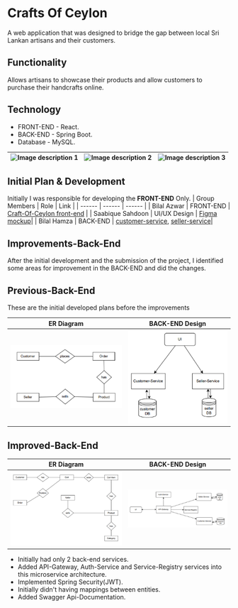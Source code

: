 
# Crafts Of Ceylon

A web application that was designed to bridge the gap between local Sri Lankan artisans and their customers.

## Functionality

Allows artisans to showcase their products and allow customers to purchase their handcrafts online.

## Technology

- FRONT-END - React.
- BACK-END - Spring Boot.
- Database - MySQL.

| ![Image description 1](https://img.icons8.com/?size=100&id=90519&format=png&color=000000) | ![Image description 2](https://img.icons8.com/?size=100&id=NfbyHexzVEDk&format=png&color=000000) | ![Image description 3](https://img.icons8.com/?size=100&id=UFXRpPFebwa2&format=png&color=000000) |
|---|---|---|

## Initial Plan & Development

Initially I was responsible for developing the **FRONT-END** Only.
| Group Members | Role | Link |
| ------ | ------ | ------ |
| Bilal Azwar | FRONT-END | [Craft-Of-Ceylon front-end](https://github.com/BilalHamza7/Crafts-Of-Ceylonzip) |
| Saabique Sahdoon | UI/UX Design |  [Figma mockup](https://www.figma.com/proto/3XGoe4E6nEse1CcRyfJTtH?node-id=0-1&t=d1QZR89nw2pySWlF-6)|
| Bilal Hamza | BACK-END |  [customer-service](https://github.com/BilalHamza7/customer), [seller-service](https://github.com/BilalHamza7/employee)|


## Improvements-Back-End


After the initial development and the submission of the project, I identified some areas for improvement in the BACK-END and did the changes.

## Previous-Back-End
These are the initial developed plans before the improvements

| ER Diagram | BACK-END Design |
|---|---|
| ![ER Diagram](images/OldEr.png) | ![Back-End Design](images/oldBackEnd.png) |


## Improved-Back-End

| ER Diagram | BACK-END Design |
|---|---|
| ![Back-End Design](images/newER.png) | ![ER Diagram](images/backEnd.png) |

- Initially had only 2 back-end services.
- Added API-Gateway, Auth-Service and Service-Registry services into this microservice architecture.
- Implemented Spring Security(JWT).
- Initially didn't having mappings between entities.
- Added Swagger Api-Documentation.



